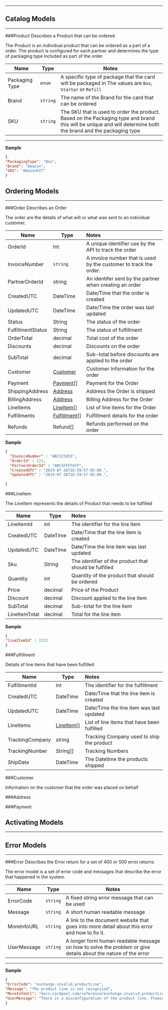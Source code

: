 ***

## Catalog Models
***
###Product
Describes a Product that can be ordered 

The Product is an individual product that can be ordered as a part of a order. The product is configured for each partner and determines the type of packaging type included as part of the order

|Name|	Type|	Notes|
|---|---|---|
|Packaging Type|`enum`|	A specific type of package that the card will be packaged in The values are ```Box```, ```Starter``` or ```Refill```|
|Brand|	`string`|	The name of the Brand for the card that can be ordered|
|SKU|	`string`|	The SKU that is used to order the product. Based on the Packaging type and brand this will be unique and will determine both the brand and the packaging type|
***

**Sample**

```json
{
"PackagingType": "Box",
"Brand": "Amazon",
"SKU": "AmazonKIT"
}
```

## Ordering Models
***
###Order
Describes an Order

The order are the details of what will or what was sent to an individual customer. 



| Name              | Type                                                         | Notes                                                        |
| ----------------- | ------------------------------------------------------------ | :----------------------------------------------------------- |
| OrderId           | Int                                                          | A unique identifier use by the API to track the order        |
| InvoiceNumber     | `string`                                                     | A invoice number that is used by the customer to track the order. |
| PartnerOrderId    | string                                                       | An identifer sent by the partner when creating an order      |
| CreatedUTC        | DateTime                                                     | Date/Time that the order is created                          |
| UpdatedUTC        | DateTime                                                     | Date/Time the order was last updated                         |
| Status            | String                                                       | The status of the order                                      |
| FulfillmentStatus | String                                                       | The status of fulfillment                                    |
| OrderTotal        | decimal                                                      | Total cost of the order                                      |
| Discounts         | decimal                                                      | Discounts on the order                                       |
| SubTotal          | decimal                                                      | Sub-total before discounts are applied to the order          |
| Customer          | [Customer](https://docs.cardnow.com/api-reference/models/#customer) | Customer Information for the order                           |
| Payment           | [Payment[]](https://docs.cardnow.com/api-reference/models/#payment) | Payment for the Order                                        |
| ShippingAddress   | [Address](https://docs.cardnow.com/api-reference/models/#address) | Address the Order is shipped                                 |
| BillingAddress    | [Address](https://docs.cardnow.com/api-reference/models/#address) | Billing Address for the Order                                |
| LineItems         | [LineItem[]](https://docs.cardnow.com/api-reference/models/#lineitem) | List of line items for the Order                             |
| Fulfillments      | [Fulfillment](https://docs.cardnow.com/api-reference/models/#fulfillment)[] | Fulfillment details for the order                            |
| Refunds           | Refund[]                                                     | Refunds performed on the order                               |

**Sample**

```json
{
  "InvoiceNumber" : "ABC123455",
  "OrderId" : 123,
  "PartnerOrderId" : "ABCSFFFFGFF",
  "CreatedUTC" : "2019-07-26T16:59:57-05:00.",
  "UpdatedUTC" : "2019-07-26T16:59:57-05:00.",
  
}
```

###LineItem

The LineItem represents the details of Product that needs to be fulfilled

| Name          | Type     | Notes                                                  |
| ------------- | -------- | :----------------------------------------------------- |
| LineItemId    | int      | The identifier for the line item                       |
| CreatedUTC    | DateTime | Date/Time that the line item is created                |
| UpdatedUTC    | DateTime | Date/Time the line item was last updated               |
| Sku           | String   | The identifier of the product that should be fulfilled |
| Quantity      | int      | Quantity of the product that should be ordered         |
| Price         | decimal  | Price of the Product                                   |
| Discount      | decimal  | Discount applied to the line item                      |
| SubTotal      | decimal  | Sub-total for the line item                            |
| LineItemTotal | decimal  | Total for the line item                                |

**Sample**

```json
{
"lineItemId" : 1233
}
```

###Fulfillment

Details of line items that have been fulfilled

| Name            | Type                                                         | Notes                                       |
| --------------- | ------------------------------------------------------------ | :------------------------------------------ |
| FulfillmentId   | int                                                          | The identifier for the fulfillment          |
| CreatedUTC      | DateTime                                                     | Date/Time that the line item is created     |
| UpdatedUTC      | DateTime                                                     | Date/Time the line item was last updated    |
| LineItems       | [LineItem[]](https://docs.cardnow.com/api-reference/models/#lineitem) | List of line items that have been fulfilled |
| TrackingCompany | string                                                       | Tracking Company used to ship the product   |
| TrackingNumber  | String[]                                                     | Tracking Numbers                            |
| ShipDate        | DateTime                                                     | The Datetime the products shipped           |

###Customer

Information on the customer that the order was placed on behalf

###Address



###Payment



## Activating Models

***
## Error Models
***
###Error
Describes the Error return for a set of 400 or 500 error returns


The error​ model is a set of error code and messages that describe the error that happened in the system.

|Name|	Type|	Notes|
|---|---|---|
|ErrorCode|`string`|	A fixed string error message that can be used|
|Message|	`string`|	A short human readable message|
|MoreInfoURL|	`string`|	A link to the document website that goes into more detail about this error and how to fix it.|
|UserMessage|	`string`|	A longer form human readable message on how to solve the problem or give details about the nature of the error|
***

**Sample**
```json
{
"ErrorCode": "exchange.invalid.productLine",
"Message": "The product line is not recognized",
"MoreInfoUrl": "docs.cardpool.com/reference/exchange.invalid.productLine",
"UserMessage": "There is a misconfiguration of the product line. Please check the id that was sent into the api call to make sure it matches a product line id that was sent from the supportedProductLine API call"
}
```
